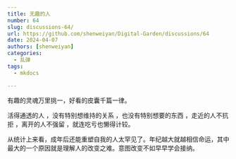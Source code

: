 ```yaml
---
title: 无趣的人
number: 64
slug: discussions-64/
url: https://github.com/shenweiyan/Digital-Garden/discussions/64
date: 2024-04-07
authors: [shenweiyan]
categories: 
  - 乱弹
tags: 
  - mkdocs

---
```


有趣的灵魂万里挑一，好看的皮囊千篇一律。

<!-- more -->

活得通透的人 ，没有特别想维持的关系 ，也没有特别想要的东西 ，走近的人不抗拒 ，离开的人不强留 ，就连吃亏也懒得计较。

从统计上来看，成年后还能重塑自我的人太罕见了。年纪越大就越相信命运，其中最大的一个原因就是理解人的改变之难。意图改变不如早早学会接纳。

<script src="https://giscus.app/client.js"
	data-repo="shenweiyan/Digital-Garden"
	data-repo-id="R_kgDOKgxWlg"
	data-mapping="number"
	data-term="64"
	data-reactions-enabled="1"
	data-emit-metadata="0"
	data-input-position="bottom"
	data-theme="light"
	data-lang="zh-CN"
	crossorigin="anonymous"
	async>
</script>
